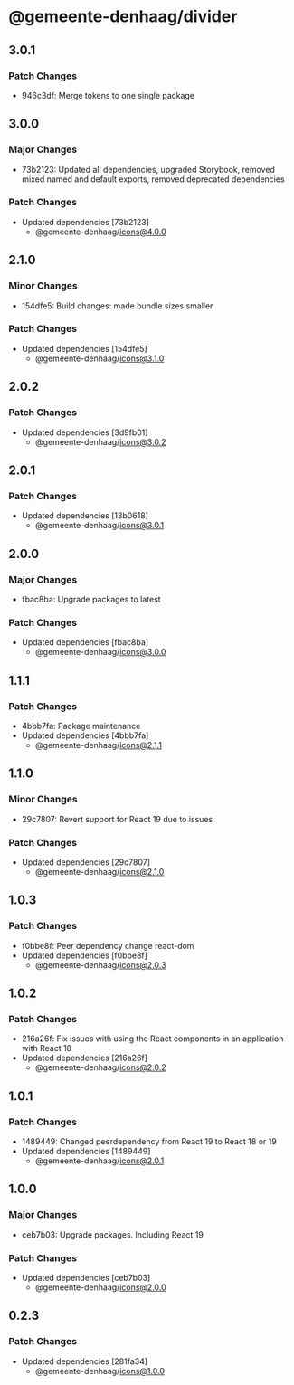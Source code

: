 # @gemeente-denhaag/divider

## 3.0.1

### Patch Changes

- 946c3df: Merge tokens to one single package

## 3.0.0

### Major Changes

- 73b2123: Updated all dependencies, upgraded Storybook, removed mixed named and default exports, removed deprecated dependencies

### Patch Changes

- Updated dependencies [73b2123]
  - @gemeente-denhaag/icons@4.0.0

## 2.1.0

### Minor Changes

- 154dfe5: Build changes: made bundle sizes smaller

### Patch Changes

- Updated dependencies [154dfe5]
  - @gemeente-denhaag/icons@3.1.0

## 2.0.2

### Patch Changes

- Updated dependencies [3d9fb01]
  - @gemeente-denhaag/icons@3.0.2

## 2.0.1

### Patch Changes

- Updated dependencies [13b0618]
  - @gemeente-denhaag/icons@3.0.1

## 2.0.0

### Major Changes

- fbac8ba: Upgrade packages to latest

### Patch Changes

- Updated dependencies [fbac8ba]
  - @gemeente-denhaag/icons@3.0.0

## 1.1.1

### Patch Changes

- 4bbb7fa: Package maintenance
- Updated dependencies [4bbb7fa]
  - @gemeente-denhaag/icons@2.1.1

## 1.1.0

### Minor Changes

- 29c7807: Revert support for React 19 due to issues

### Patch Changes

- Updated dependencies [29c7807]
  - @gemeente-denhaag/icons@2.1.0

## 1.0.3

### Patch Changes

- f0bbe8f: Peer dependency change react-dom
- Updated dependencies [f0bbe8f]
  - @gemeente-denhaag/icons@2.0.3

## 1.0.2

### Patch Changes

- 216a26f: Fix issues with using the React components in an application with React 18
- Updated dependencies [216a26f]
  - @gemeente-denhaag/icons@2.0.2

## 1.0.1

### Patch Changes

- 1489449: Changed peerdependency from React 19 to React 18 or 19
- Updated dependencies [1489449]
  - @gemeente-denhaag/icons@2.0.1

## 1.0.0

### Major Changes

- ceb7b03: Upgrade packages. Including React 19

### Patch Changes

- Updated dependencies [ceb7b03]
  - @gemeente-denhaag/icons@2.0.0

## 0.2.3

### Patch Changes

- Updated dependencies [281fa34]
  - @gemeente-denhaag/icons@1.0.0

